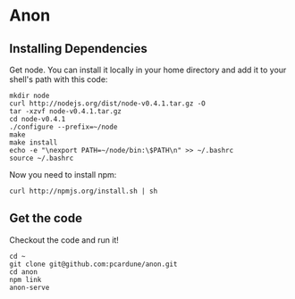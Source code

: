 Anon
====

Installing Dependencies
-----------------------

Get node.  You can install it locally in your home directory and add it
to your shell's path with this code:

    mkdir node
    curl http://nodejs.org/dist/node-v0.4.1.tar.gz -O
    tar -xzvf node-v0.4.1.tar.gz
    cd node-v0.4.1
    ./configure --prefix=~/node
    make
    make install
    echo -e "\nexport PATH=~/node/bin:\$PATH\n" >> ~/.bashrc
    source ~/.bashrc

Now you need to install npm:

    curl http://npmjs.org/install.sh | sh

Get the code
------------

Checkout the code and run it!

    cd ~
    git clone git@github.com:pcardune/anon.git
    cd anon
    npm link
    anon-serve
